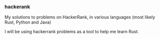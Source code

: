 ### hackerank

My solutions to problems on HackerRank, in various languages (most likely Rust, Python and Java)

I will be using hackerrank problems as a tool to help me learn Rust. 
